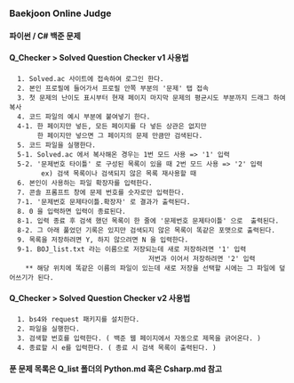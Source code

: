 ### Baekjoon Online Judge  
#### 파이썬 / C# 백준 문제

#### Q_Checker > Solved Question Checker v1 사용법

      1. Solved.ac 사이트에 접속하여 로그인 한다.
      2. 본인 프로필에 들어가서 프로필 안쪽 부분의 '문제' 탭 접속
      3. 첫 문제의 난이도 표시부터 현재 페이지 마지막 문제의 평균시도 부분까지 드래그 하여 복사
      4. 코드 파일의 예시 부분에 붙여넣기 한다.
      4-1. 한 페이지만 넣든, 모든 페이지를 다 넣든 상관은 없지만
           한 페이지만 넣으면 그 페이지의 문제 만큼만 검색된다.
      5. 코드 파일을 실행한다.
      5-1. Solved.ac 에서 복사해온 경우는 1번 모드 사용 => '1' 입력
      5-2. '문제번호 타이틀' 로 구성된 목록이 있을 때 2번 모드 사용 => '2' 입력
            ex) 검색 목록이나 검색되지 않은 목록 재사용할 때
      6. 본인이 사용하는 파일 확장자를 입력한다.
      7. 콘솔 프롬프트 창에 문제 번호를 숫자로만 입력한다.
      7-1. '문제번호 문제타이틀.확장자' 로 결과가 출력된다.
      8. 0 을 입력하면 입력이 종료된다.
      8-1. 입력 종료 후 검색 했던 목록이 한 줄에 '문제번호 문제타이틀' 으로  출력된다.
      8-2. 그 아래 풀었던 기록은 있지만 검색되지 않은 목록이 똑같은 포맷으로 출력된다.
      9. 목록을 저장하려면 Y, 하지 않으려면 N 을 입력한다.
      9-1. BOJ_list.txt 라는 이름으로 저장되는데 새로 저장하려면 '1' 입력
                                       저번과 이어서 저장하려면 '2' 입력
        ** 해당 위치에 똑같은 이름의 파일이 있는데 새로 저장을 선택할 시에는 그 파일에 덮어쓰기가 된다.
        
#### Q_Checker > Solved Question Checker v2 사용법

      1. bs4와 request 패키지를 설치한다.
      2. 파일을 실행한다.
      3. 검색할 번호를 입력한다. ( 백준 웹 페이지에서 자동으로 제목을 긁어온다. )
      4. 종료할 시 e를 입력한다. ( 종료 시 검색 목록이 출력된다. )

#### 푼 문제 목록은 Q_list 폴더의 Python.md 혹은 Csharp.md 참고
